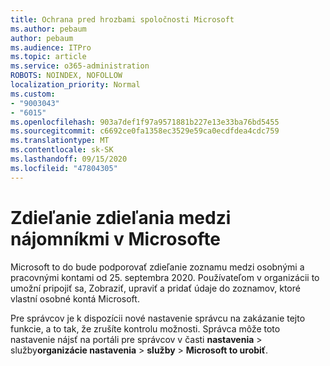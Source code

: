 ```yaml
---
title: Ochrana pred hrozbami spoločnosti Microsoft
ms.author: pebaum
author: pebaum
ms.audience: ITPro
ms.topic: article
ms.service: o365-administration
ROBOTS: NOINDEX, NOFOLLOW
localization_priority: Normal
ms.custom:
- "9003043"
- "6015"
ms.openlocfilehash: 903a7def1f97a9571881b227e13e33ba76bd5455
ms.sourcegitcommit: c6692ce0fa1358ec3529e59ca0ecdfdea4cdc759
ms.translationtype: MT
ms.contentlocale: sk-SK
ms.lasthandoff: 09/15/2020
ms.locfileid: "47804305"
---
```

# <a name="microsoft-to-do-cross-tenant-sharing"></a>Zdieľanie zdieľania medzi nájomníkmi v Microsofte

Microsoft to do bude podporovať zdieľanie zoznamu medzi osobnými a pracovnými kontami od 25. septembra 2020. Používateľom v organizácii to umožní pripojiť sa, Zobraziť, upraviť a pridať údaje do zoznamov, ktoré vlastní osobné kontá Microsoft.

Pre správcov je k dispozícii nové nastavenie správcu na zakázanie tejto funkcie, a to tak, že zrušíte kontrolu možnosti.
Správca môže toto nastavenie nájsť na portáli pre správcov v časti **nastavenia**  >  služby**organizácie nastavenia**  >  **služby**  >  **Microsoft to urobiť**.
